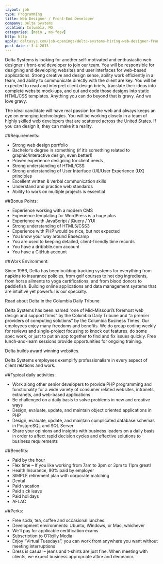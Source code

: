 ```yaml
---
layout: job
type: Programming
title: Web Designer / Front-End Developer
company: Delta Systems
location: Columbia, MO
categories: [main , mo-fdev]
http: http
apply: deltasys.com/job-openings/delta-systems-hiring-web-designer-front-end-developer/
post-date : 3-4-2013
---
```


Delta Systems is looking for another self-motivated and enthusiastic web designer / front-end developer to join our team. You will be responsible for designing and developing websites and user interfaces for web-based applications. Strong creative and design sense, ability work efficiently in a team, and ability to communicate directly with the client are key. You will be expected to read and interpret client design briefs, translate their ideas into complete website mock-ups, and cut and code those designs into static HTML/CSS templates. Anything you can do beyond that is gravy. And we love gravy.

The ideal candidate will have real passion for the web and always keeps an eye on emerging technologies. You will be working closely in a team of highly skilled web developers that are scattered across the United States. If you can design it, they can make it a reality.

##Requirements:

* Strong web design portfolio
* Bachelor’s degree in something (if it’s something related to graphic/interactive design, even better!)
* Proven experience designing for client needs
* Strong understanding of HTML/CSS
* Strong understanding of User Interface (UI)/User Experience (UX) principles
* Excellent written & verbal communication skills
* Understand and practice web standards
* Ability to work on multiple projects is essential

##Bonus Points:

* Experience working with a modern CMS
* Experience templating for WordPress is a huge plus
* Experience with JavaScript / jQuery / YUI
* Strong understanding of HTML5/CSS3
* Experience with PHP would be nice, but not expected
* You know your way around Basecamp
* You are used to keeping detailed, client-friendly time records
* You have a dribbble.com account
* You have a GitHub account

 
##Work Environment:

Since 1986, Delta has been building tracking systems for everything from napkins to insurance policies, from golf courses to hot dog ingredients, from horse ailments to yoga certifications, and from blood donors to paddlefish.
Building online applications and data management systems that are intuitive yet powerful is our specialty.

Read about Delta in the Columbia Daily Tribune

Delta Systems has been named “one of Mid-Missouri’s foremost web design and support firms” by the Columbia Daily Tribune and “a premier providers of computing solutions” by the Columbia Business Times. Our employees enjoy many freedoms and benefits. We do group coding weekly for reviews and single-project focusing to knock out features, do some spec work, or just to put an app together to find and fix issues quickly. Free lunch-and-learn sessions provide opportunities for ongoing training.

Delta builds award winning websites.

Delta Systems employees exemplify professionalism in every aspect of client relations and work.

##Typical daily activities:

* Work along other senior developers to provide PHP programming and functionality for a wide variety of consumer related websites, intranets, extranets, and web-based applications
* Be challenged on a daily basis to solve problems in new and creative ways
* Design, evaluate, update, and maintain object oriented applications in PHP
* Design, evaluate, update, and maintain complicated database schemas in PostgreSQL and SQL Server
* Share your opinions and insights with business leaders on a daily basis in order to affect rapid decision cycles and effective solutions to business requirements

##Benefits:

* Paid by the hour
* Flex time – If you like working from 7am to 3pm or 3pm to 11pm great!
* Health Insurance, 90% paid by employer
* SIMPLE retirement plan with corporate matching
* Dental
* Paid vacation
* Paid sick leave
* Paid holidays
* AFLAC

##Perks:

* Free soda, tea, coffee and occasional lunches.
* Development environments: Ubuntu, Windows, or Mac, whichever
* We’ll pay for applicable certification exams
* Subscription to O’Reilly Media
* Enjoy “Virtual Tuesdays”; you can work from anywhere you want without meeting interruptions
* Dress is casual – jeans and t-shirts are just fine. When meeting with clients, we expect business appropriate attire and demeanor.